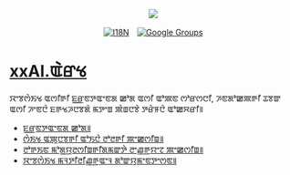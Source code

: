 <p align="center"><a href="https://wac.tax"><img src="https://cdn.jsdelivr.net/gh/wactax/img/logo.svg"/></a></p><p align="center"><a href="https://github.com/wactax/wac.tax/blob/main/doc/README.md#readme"><img alt="I18N" src="https://cdn.jsdelivr.net/gh/wactax/img/t.svg"/></a>　<a href="https://groups.google.com/u/2/g/wactax"><img alt="Google Groups" src="https://cdn.jsdelivr.net/gh/wactax/img/g-groups.svg"/></a></p>

# [xxAI.ꯑꯥꯔꯠ](https://xxAI.art)

ꯋꯦꯕꯁꯥꯏꯠ ꯑꯁꯤꯒꯤ ꯐ꯭ꯔꯟꯇꯑꯦꯟꯗ ꯀꯣꯗ ꯑꯁꯤ ꯑꯣꯄꯟ ꯁꯣꯔꯁꯅꯤ, ꯍꯟꯗꯣꯀꯄꯒꯤ ꯊꯕꯛ ꯑꯁꯤ ꯍꯦꯟꯅꯥ ꯐꯒꯠꯍꯅꯕꯗꯥ ꯃꯇꯦꯡ ꯄꯥꯡꯅꯕꯥ ꯇꯔꯥꯝꯅꯥ ꯑꯣꯀꯆꯔꯤ꯫

* [ꯐ꯭ꯔꯟꯇꯑꯦꯟꯗ ꯀꯣꯗ꯫](https://github.com/xxai-art/web)
* [ꯁꯥꯏꯠ ꯑꯄꯨꯅꯕꯒꯤ ꯑꯣꯏꯅꯥ ꯂꯣꯂꯒꯤ ꯄꯦꯀꯁꯤꯡ꯫](https://github.com/xxai-art/web/tree/main/i18n)
* [ꯂꯣꯒꯏꯟ ꯃꯣꯗ꯭ꯌꯨꯂꯁꯤꯡꯒꯤꯗꯃꯛꯇꯥ ꯂꯦꯉ꯭ꯒꯨꯌꯦꯖ ꯄꯦꯀꯁꯤꯡ꯫](https://github.com/wacpkg/user/tree/main/ui.i18n)
* [ꯋꯦꯕꯁꯥꯏꯠ ꯃꯜꯇꯤꯂꯤꯉ꯭ꯒꯨꯑꯦꯜ ꯗꯣꯛꯌꯨꯃꯦꯟꯇꯦꯁꯟ꯫](https://github.com/xxai-doc)
